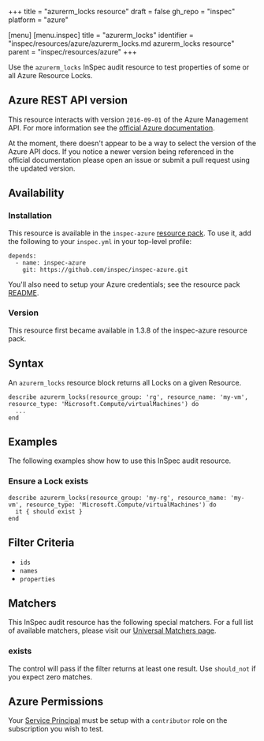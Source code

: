 +++
title = "azurerm_locks resource"
draft = false
gh_repo = "inspec"
platform = "azure"

[menu]
  [menu.inspec]
    title = "azurerm_locks"
    identifier = "inspec/resources/azure/azurerm_locks.md azurerm_locks resource"
    parent = "inspec/resources/azure"
+++

Use the `azurerm_locks` InSpec audit resource to test properties of
some or all Azure Resource Locks.

## Azure REST API version

This resource interacts with version `2016-09-01` of the Azure
Management API. For more information see the [official Azure documentation](https://docs.microsoft.com/en-us/rest/api/resources/managementlocks/listatresourcelevel).

At the moment, there doesn't appear to be a way to select the version of the
Azure API docs. If you notice a newer version being referenced in the official
documentation please open an issue or submit a pull request using the updated
version.

## Availability

### Installation

This resource is available in the `inspec-azure` [resource
pack](/inspec/glossary/#resource-pack). To use it, add the
following to your `inspec.yml` in your top-level profile:

    depends:
      - name: inspec-azure
        git: https://github.com/inspec/inspec-azure.git

You'll also need to setup your Azure credentials; see the resource pack
[README](https://github.com/inspec/inspec-azure#inspec-for-azure).

### Version

This resource first became available in 1.3.8 of the inspec-azure resource pack.

## Syntax

An `azurerm_locks` resource block returns all Locks on a given Resource.

    describe azurerm_locks(resource_group: 'rg', resource_name: 'my-vm', resource_type: 'Microsoft.Compute/virtualMachines') do
      ...
    end

## Examples

The following examples show how to use this InSpec audit resource.

### Ensure a Lock exists

    describe azurerm_locks(resource_group: 'my-rg', resource_name: 'my-vm', resource_type: 'Microsoft.Compute/virtualMachines') do
      it { should exist }
    end

## Filter Criteria

- `ids`
- `names`
- `properties`

## Matchers

This InSpec audit resource has the following special matchers. For a full list of available matchers,
please visit our [Universal Matchers page](/inspec/matchers/).

### exists

The control will pass if the filter returns at least one result. Use
`should_not` if you expect zero matches.

## Azure Permissions

Your [Service
Principal](https://docs.microsoft.com/en-us/azure/azure-resource-manager/resource-group-create-service-principal-portal)
must be setup with a `contributor` role on the subscription you wish to test.
